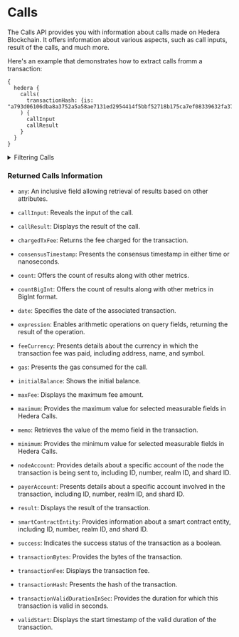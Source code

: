 # Calls

The Calls API provides you with information about calls made on Hedera Blockchain. It offers information about various aspects, such as call inputs, result of the calls, and much more.

Here's an example that demonstrates how to extract calls fromm a transaction:

```
{
  hedera {
    calls(
      transactionHash: {is: "a793d06106dba8a3752a5a58ae7131ed2954414f5bbf52718b175ca7ef08339632fa37ad133b0bee48abe12399df706e"}
    ) {
      callInput
      callResult
    }
  }
}
```

<details>

<summary>Filtering Calls</summary>

You can filter the calls data using the following fields:

- `any`: A filter that applies OR logic to refine results based on other fields. 
- `callInput`: fitler by call input
- `callResult`: filter by call result
- `date`: Filter calls by the date of the associated transaction.
- `nodeAccount`: Filter results to a specific account of the node that the transaction is being sent to.
- `options`: Filter returned data through sorting, limiting, and other constraints.
- `payerAccount`:  Filter by a specific account involved in the transaction.
- `result`: Filter by the result of the transaction.
- `smartContractEntity`: Filter by a specific smart contract entity.
- `success`: Filter transactions based on their success status.
- `transactionHash`: Filter by the hash of the transaction.

</details>

### Returned Calls Information

- `any`: An inclusive field allowing retrieval of results based on other attributes.
- `callInput`: Reveals the input of the call.
- `callResult`: Displays the result of the call.
- `chargedTxFee`: Returns the fee charged for the transaction.
- `consensusTimestamp`: Presents the consensus timestamp in either time or nanoseconds.
- `count`: Offers the count of results along with other metrics.
- `countBigInt`: Offers the count of results along with other metrics in BigInt format.
- `date`: Specifies the date of the associated transaction.

- `expression`: Enables arithmetic operations on query fields, returning the result of the operation.
- `feeCurrency`: Presents details about the currency in which the transaction fee was paid, including address, name, and symbol.
- `gas`: Presents the gas consumed for the call.
- `initialBalance`:  Shows the initial balance.
- `maxFee`: Displays the maximum fee amount.
- `maximum`: Provides the maximum value for selected measurable fields in Hedera Calls.
- `memo`: Retrieves the value of the memo field in the transaction.
- `minimum`: Provides the minimum value for selected measurable fields in Hedera Calls.
- `nodeAccount`: Provides details about a specific account of the node the transaction is being sent to, including ID, number, realm ID, and shard ID.
- `payerAccount`: Presents details about a specific account involved in the transaction, including ID, number, realm ID, and shard ID.
- `result`: Displays the result of the transaction.
- `smartContractEntity`: Provides information about a smart contract entity, including ID, number, realm ID, and shard ID.
- `success`: Indicates the success status of the transaction as a boolean.
- `transactionBytes`: Provides the bytes of the transaction.
- `transactionFee`: Displays the transaction fee.
- `transactionHash`: Presents the hash of the transaction.
- `transactionValidDurationInSec`: Provides the duration for which this transaction is valid in seconds.
- `validStart`: Displays the start timestamp of the valid duration of the transaction.
